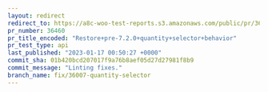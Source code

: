 ```yaml
---
layout: redirect
redirect_to: https://a8c-woo-test-reports.s3.amazonaws.com/public/pr/36460/api/index.html
pr_number: 36460
pr_title_encoded: "Restore+pre-7.2.0+quantity+selector+behavior"
pr_test_type: api
last_published: "2023-01-17 00:50:27 +0000"
commit_sha: 01b420bcd207017f9a76b8aef05d27d27981f8b9
commit_message: "Linting fixes."
branch_name: fix/36007-quantity-selector
---
```

